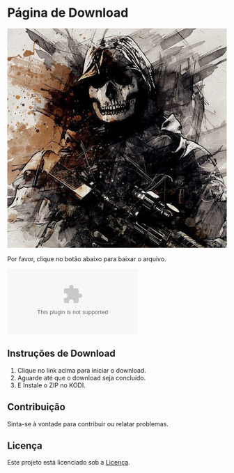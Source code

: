 # Página de Download

![Ícone do Favicon](ghost.jpg)

Por favor, clique no botão abaixo para baixar o arquivo.

[![Download do ADDON GHOST](https://github.com/nickolas089/ADDON-GHOST/raw/main/plugin.video.Addon.GHOST.zip)](https://github.com/nickolas089/ADDON-GHOST/raw/main/plugin.video.Addon.GHOST.zip)

## Instruções de Download
1. Clique no link acima para iniciar o download.
2. Aguarde até que o download seja concluído.
3. E Instale o ZIP no KODI.

## Contribuição
Sinta-se à vontade para contribuir ou relatar problemas.

## Licença
Este projeto está licenciado sob a [Licença](LICENSE.md).
